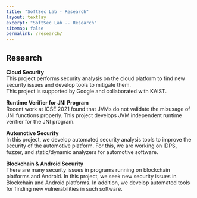```yaml
---
title: "SoftSec Lab - Research"
layout: textlay
excerpt: "SoftSec Lab -- Research"
sitemap: false
permalink: /research/
---
```


## Research

**Cloud Security**<br>
This project performs security analysis on the cloud platform 
to find new security issues and develop tools to mitigate them. <br>
This project is supported by Google and collaborated with KAIST.

**Runtime Verifier for JNI Program**<br>
Recent work at ICSE 2021 found that JVMs do not validate the misusage of JNI functions properly. 
This project develops JVM independent runtime verifier for the JNI program.

**Automotive Security** <br>
In this project, we develop automated security analysis tools to improve the security of the automotive platform. 
For this, we are working on IDPS, fuzzer, and static/dynamic analyzers for automotive software.

**Blockchain & Android Security** <br>
There are many security issues in programs running on blockchain platforms and Android.
In this project, we seek new security issues in Blockchain and Android platforms.
In addition, we develop automated tools for finding new vulnerabilities in such software.



